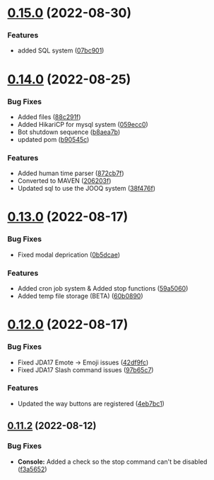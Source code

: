 # [0.15.0](https://github.com/Greazi-Times/Discord_Bot_Foundation/compare/v0.14.0...v0.15.0) (2022-08-30)


### Features

* added SQL system ([07bc901](https://github.com/Greazi-Times/Discord_Bot_Foundation/commit/07bc9013f801808825417390a75744eb6c617a2e))



# [0.14.0](https://github.com/Greazi-Times/Discord_Bot_Foundation/compare/v0.13.0...v0.14.0) (2022-08-25)


### Bug Fixes

* Added files ([88c291f](https://github.com/Greazi-Times/Discord_Bot_Foundation/commit/88c291ffa1e7d03aafeac5d9189ce721153441ce))
* Added HikariCP for mysql system ([059ecc0](https://github.com/Greazi-Times/Discord_Bot_Foundation/commit/059ecc0143869cdd09bf575b1e6f396bc2862dc9))
* Bot shutdown sequence ([b8aea7b](https://github.com/Greazi-Times/Discord_Bot_Foundation/commit/b8aea7bb0ad9d84c5893108a6b2f38acda5386a2))
* updated pom ([b90545c](https://github.com/Greazi-Times/Discord_Bot_Foundation/commit/b90545c50bd073a75d1bd98be634cd472ed1adbb))


### Features

* Added human time parser ([872cb7f](https://github.com/Greazi-Times/Discord_Bot_Foundation/commit/872cb7fa58e0d4e45ab4cc095932b3eb6c71142d))
* Converted to MAVEN ([206203f](https://github.com/Greazi-Times/Discord_Bot_Foundation/commit/206203f9cfd637fde194d868cf4c2f8ce54a37fb))
* Updated sql to use the JOOQ system ([38f476f](https://github.com/Greazi-Times/Discord_Bot_Foundation/commit/38f476f1a3062aee4a7d0e6b8e56c72512652697))



# [0.13.0](https://github.com/Greazi-Times/Discord_Bot_Foundation/compare/v0.12.0...v0.13.0) (2022-08-17)


### Bug Fixes

* Fixed modal deprication ([0b5dcae](https://github.com/Greazi-Times/Discord_Bot_Foundation/commit/0b5dcae7174247edc5ef734130afb79acbac3443))


### Features

* Added cron job system & Added stop functions ([59a5060](https://github.com/Greazi-Times/Discord_Bot_Foundation/commit/59a50609919bed4c7aa30da5932830e233c04374))
* Added temp file storage (BETA) ([60b0890](https://github.com/Greazi-Times/Discord_Bot_Foundation/commit/60b08900f36dfb8cf0bbc048c68681f415e09aab))



# [0.12.0](https://github.com/Greazi-Times/Discord_Bot_Foundation/compare/v0.11.2...v0.12.0) (2022-08-17)


### Bug Fixes

* Fixed JDA17 Emote -> Emoji issues ([42df9fc](https://github.com/Greazi-Times/Discord_Bot_Foundation/commit/42df9fcc3fe2757ecf74ccf0f30c45af1c35e466))
* Fixed JDA17 Slash command issues ([97b65c7](https://github.com/Greazi-Times/Discord_Bot_Foundation/commit/97b65c763261dcd68ea6cdd858d026100fc23d20))


### Features

* Updated the way buttons are registered ([4eb7bc1](https://github.com/Greazi-Times/Discord_Bot_Foundation/commit/4eb7bc1a476b897c6ca142fce4505c604337d4c2))



## [0.11.2](https://github.com/Greazi-Times/Discord_Bot_Foundation/compare/v0.11.1...v0.11.2) (2022-08-12)


### Bug Fixes

* **Console:** Added a check so the stop command can't be disabled ([f3a5652](https://github.com/Greazi-Times/Discord_Bot_Foundation/commit/f3a56520a4006fde0070685579b2062aea45ea49))



